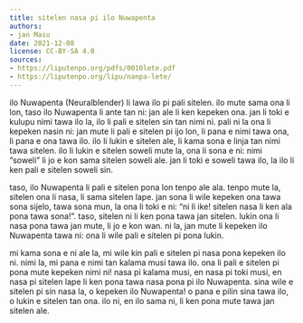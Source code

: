 ```yaml
---
title: sitelen nasa pi ilo Nuwapenta
authors:
- jan Masu
date: 2021-12-08
license: CC-BY-SA 4.0
sources:
- https://liputenpo.org/pdfs/0010lete.pdf
- https://liputenpo.org/lipu/nanpa-lete/
---
```


ilo Nuwapenta (Neuralblender) li lawa ilo pi pali sitelen. ilo mute sama ona li lon, taso ilo Nuwapenta li ante tan ni: jan ale li ken kepeken ona. jan li toki e kulupu nimi tawa ilo la, ilo li pali e sitelen sin tan nimi ni. pali ni la ona li kepeken nasin ni: jan mute li pali e sitelen pi ijo lon, li pana e nimi tawa ona, li pana e ona tawa ilo. ilo li lukin e sitelen ale, li kama sona e linja tan nimi tawa sitelen. ilo li lukin e sitelen soweli mute la, ona li sona e ni: nimi “soweli” li jo e kon sama sitelen soweli ale. jan li toki e soweli tawa ilo, la ilo li ken pali e sitelen soweli sin.

taso, ilo Nuwapenta li pali e sitelen pona lon tenpo ale ala. tenpo mute la, sitelen ona li nasa, li sama sitelen lape. jan sona li wile kepeken ona tawa sona sijelo, tawa sona mun, la ona li toki e ni: “ni li ike! sitelen nasa li ken ala pona tawa sona!”. taso, sitelen ni li ken pona tawa jan sitelen. lukin ona li nasa pona tawa jan mute, li jo e kon wan. ni la, jan mute li kepeken ilo Nuwapenta tawa ni: ona li wile pali e sitelen pi pona lukin.

mi kama sona e ni ale la, mi wile kin pali e sitelen pi nasa pona kepeken ilo ni. nimi la, mi pana e nimi tan kalama musi tawa ilo. ona li pali e sitelen pi pona mute kepeken nimi ni! nasa pi kalama musi, en nasa pi toki musi, en nasa pi sitelen lape li ken pona tawa nasa pona pi ilo Nuwapenta. sina wile e sitelen pi sin nasa la, o kepeken ilo Nuwapenta! o pana e pilin sina tawa ilo, o lukin e sitelen tan ona. ilo ni, en ilo sama ni, li ken pona mute tawa jan sitelen ale.